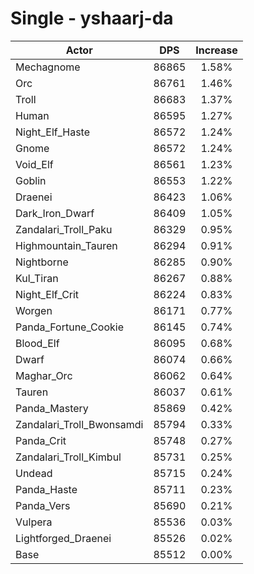 # Single - yshaarj-da
| Actor | DPS | Increase |
|---|:---:|:---:|
|Mechagnome|86865|1.58%|
|Orc|86761|1.46%|
|Troll|86683|1.37%|
|Human|86595|1.27%|
|Night_Elf_Haste|86572|1.24%|
|Gnome|86572|1.24%|
|Void_Elf|86561|1.23%|
|Goblin|86553|1.22%|
|Draenei|86423|1.06%|
|Dark_Iron_Dwarf|86409|1.05%|
|Zandalari_Troll_Paku|86329|0.95%|
|Highmountain_Tauren|86294|0.91%|
|Nightborne|86285|0.90%|
|Kul_Tiran|86267|0.88%|
|Night_Elf_Crit|86224|0.83%|
|Worgen|86171|0.77%|
|Panda_Fortune_Cookie|86145|0.74%|
|Blood_Elf|86095|0.68%|
|Dwarf|86074|0.66%|
|Maghar_Orc|86062|0.64%|
|Tauren|86037|0.61%|
|Panda_Mastery|85869|0.42%|
|Zandalari_Troll_Bwonsamdi|85794|0.33%|
|Panda_Crit|85748|0.27%|
|Zandalari_Troll_Kimbul|85731|0.25%|
|Undead|85715|0.24%|
|Panda_Haste|85711|0.23%|
|Panda_Vers|85690|0.21%|
|Vulpera|85536|0.03%|
|Lightforged_Draenei|85526|0.02%|
|Base|85512|0.00%|
